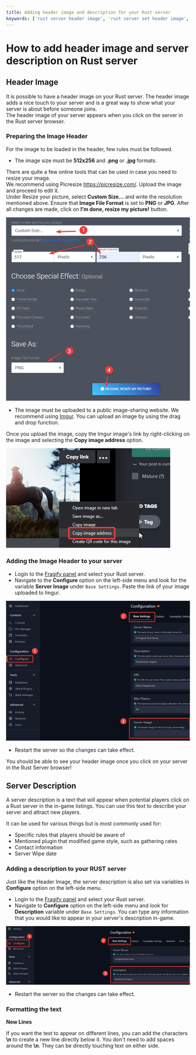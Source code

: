 ```yaml
---
title: Adding header image and description for your Rust server
keywords: ['rust server header image', 'rust server set header image', 'rust server browser header', 'rust server setup header image', 'rust server description']
---
```



# How to add header image and server description on Rust server

Header Image
------------

It is possible to have a header image on your Rust server. The header image adds a nice touch to your server and is a great way to show what your server is about before someone joins.  
The header image of your server appears when you click on the server in the Rust server browser.

### Preparing the Image Header

For the image to be loaded in the header, few rules must be followed.

*   The image size must be **512x256** and **.png** or **.jpg** formats.

There are quite a few online tools that can be used in case you need to resize your image.  
We recommend using Picresize https://picresize.com/. Upload the image and proceed to edit it.  
Under Resize your picture, select **Custom Size...** and write the resolution mentioned above. Ensure that **Image File Format** is set to **PNG** or **JPG**. After all changes are made, click on **I'm done, resize my picture!** button.

![Picresize Instructions](images/picresize-instructions.png)

*   The image must be uploaded to a public image-sharing website. We recommend using [Imgur](https://imgur.com/). You can upload an image by using the drag and drop function.

Once you upload the image, copy the Imgur image's link by right-clicking on the image and selecting the **Copy image address** option.

![Example Imgur](images/example-imgur.png)

### Adding the Image Header to your server

*   Login to the [Fragify panel](https://panel.fragify.net/auth/login) and select your Rust server.
*   Navigate to the **Configure** option on the left-side menu and look for the variable **Server Image** under `Base Settings`. Paste the link of your image uploaded to Imgur.

![Server Image](images/server-image.png)

*   Restart the server so the changes can take effect.

You should be able to see your header image once you click on your server in the Rust Server browser!


Server Description
------------------

A server description is a text that will appear when potential players click on a Rust server in the in-game listings. You can use this text to describe your server and attract new players.

It can be used for various things but is most commonly used for:

*   Specific rules that players should be aware of
*   Mentioned plugin that modified game style, such as gathering rates
*   Contact information
*   Server Wipe date

### Adding a description to your RUST server

Just like the Header Image, the server description is also set via variables in **Configure** option on the left-side menu.

*   Login to the [Fragify panel](https://panel.fragify.net/auth/login) and select your Rust server.
*   Navigate to **Configure** option on the left-side menu and look for **Description** variable under `Base Settings`. You can type any information that you would like to appear in your server's description in-game. 

![Description](images/description.png)

*   Restart the server so the changes can take effect.

### Formatting the text

**New Lines**

If you want the text to appear on different lines, you can add the characters **\\n** to create a new line directly below it. You don't need to add spaces around the **\\n**. They can be directly touching text on either side.